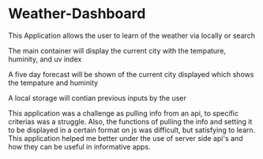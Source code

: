 # Weather-Dashboard

This Application allows the user to learn of the weather via locally or search

The main container will display the current city with the tempature, huminity, and uv index

A five day forecast will be shown of the current city displayed which shows the tempature and huminity

A local storage will contian previous inputs by the user

This application was a challenge as pulling info from an api, to specific criterias was a struggle. Also, the functions of pulling the info and setting it to be displayed in a certain format on js was difficult, but satisfying to learn. This application helped me better under the use of server side api's and how they can be useful in informative apps.
